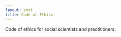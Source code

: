 ```yaml
---
layout: post
title: Code of Ethics
---
```


Code of ethics for social scientists and practitioners.

